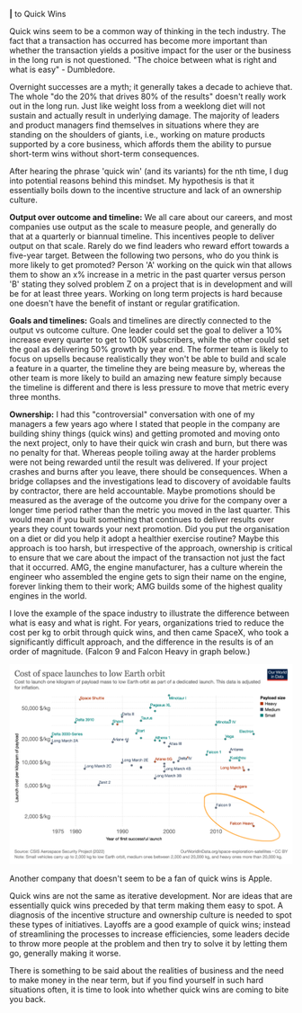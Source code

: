 __|__ to Quick Wins

Quick wins seem to be a common way of thinking in the tech industry. The fact that a transaction has occurred has become more important than whether the transaction yields a positive impact for the user or the business in the long run is not questioned. "The choice between what is right and what is easy" - Dumbledore.

Overnight successes are a myth; it generally takes a decade to achieve that. The whole "do the 20% that drives 80% of the results" doesn't really work out in the long run. Just like weight loss from a weeklong diet will not sustain and actually result in underlying damage. The majority of leaders and product managers find themselves in situations where they are standing on the shoulders of giants, i.e., working on mature products supported by a core business, which affords them the ability to pursue short-term wins without short-term consequences.

After hearing the phrase 'quick win' (and its variants) for the nth time, I dug into potential reasons behind this mindset. My hypothesis is that it essentially boils down to the incentive structure and lack of an ownership culture.

**Output over outcome and timeline:** We all care about our careers, and most companies use output as the scale to measure people, and generally do that at a quarterly or biannual timeline. This incentives people to deliver output on that scale. Rarely do we find leaders who reward effort towards a five-year target. Between the following two persons, who do you think is more likely to get promoted? Person 'A' working on the quick win that allows them to show an x% increase in a metric in the past quarter versus person 'B' stating they solved problem Z on a project that is in development and will be for at least three years. Working on long term projects is hard because one doesn't have the benefit of instant or regular gratification.

**Goals and timelines:** Goals and timelines are directly connected to the output vs outcome culture. One leader could set the goal to deliver a 10% increase every quarter to get to 100K subscribers, while the other could set the goal as delivering 50% growth by year end. The former team is likely to focus on upsells because realistically they won't be able to build and scale a feature in a quarter, the timeline they are being measure by, whereas the other team is more likely to build an amazing new feature simply because the timeline is different and there is less pressure to move that metric every three months.

**Ownership:** I had this "controversial" conversation with one of my managers a few years ago where I stated that people in the company are building shiny things (quick wins) and getting promoted and moving onto the next project, only to have their quick win crash and burn, but there was no penalty for that. Whereas people toiling away at the harder problems were not being rewarded until the result was delivered. If your project crashes and burns after you leave, there should be consequences. When a bridge collapses and the investigations lead to discovery of avoidable faults by contractor, there are held accountable. Maybe promotions should be measured as the average of the outcome you drive for the company over a longer time period rather than the metric you moved in the last quarter. This would mean if you built something that continues to deliver results over years they count towards your next promotion. Did you put the organisation on a diet or did you help it adopt a healthier exercise routine? Maybe this approach is too harsh, but irrespective of the approach, ownership is critical to ensure that we care about the impact of the transaction not just the fact that it occurred. AMG, the engine manufacturer, has a culture wherein the engineer who assembled the engine gets to sign their name on the engine, forever linking them to their work; AMG builds some of the highest quality engines in the world.

I love the example of the space industry to illustrate the difference between what is easy and what is right. For years, organizations tried to reduce the cost per kg to orbit through quick wins, and then came SpaceX, who took a significantly difficult approach, and the difference in the results is of an order of magnitude. (Falcon 9 and Falcon Heavy in graph below.)

![cost-space-launches-low-earth-orbit.png](../images/cost-space-launches-low-earth-orbit.png)

Another company that doesn't seem to be a fan of quick wins is Apple.

Quick wins are not the same as iterative development. Nor are ideas that are essentially quick wins preceded by that term making them easy to spot. A diagnosis of the incentive structure and ownership culture is needed to spot these types of initiatives. Layoffs are a good example of quick wins; instead of streamlining the processes to increase efficiencies, some leaders decide to throw more people at the problem and then try to solve it by letting them go, generally making it worse.

There is something to be said about the realities of business and the need to make money in the near term, but if you find yourself in such hard situations often, it is time to look into whether quick wins are coming to bite you back. 